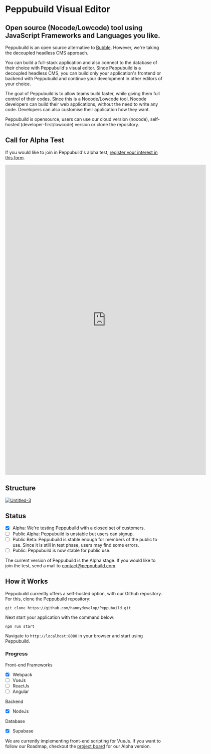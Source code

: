 # Peppubuild Visual Editor
## Open source (Nocode/Lowcode) tool using JavaScript Frameworks and Languages you like.

Peppubuild is an open source alternative to [Bubble](https://bubble.io). However, we're taking the decoupled headless CMS approach.

You can build a full-stack application and also connect to the database of their choice with Peppubuild's visual editor. Since Peppubuild is a decoupled headless CMS, you can build only your application's frontend or backend with Peppubuild and continue your development in other editors of your choice. 

The goal of Peppubuild is to allow teams build faster, while giving them full control of their codes. Since this is a Nocode/Lowcode tool, Nocode developers can build their web applications, without the need to write any code. Developers can also customise their application how they want.

Peppubuild is opensource, users can use our cloud version (nocode), self-hosted (developer-first/lowcode) version or clone the repository.

## Call for Alpha Test
If you would like to join in Peppubuild's alpha test, [register your interest in this form](https://docs.google.com/forms/d/e/1FAIpQLSf1qQVoPErBs95Om7U5wnPuPWLm6Xmgvcs6FA1rCxVhpUtcsA/viewform?usp=sf_link).
<iframe src="https://docs.google.com/forms/d/e/1FAIpQLSf1qQVoPErBs95Om7U5wnPuPWLm6Xmgvcs6FA1rCxVhpUtcsA/viewform?embedded=true" width="640" height="992" frameborder="0" marginheight="0" marginwidth="0">Loading…</iframe>

## Structure
<a href="https://imgbb.com/"><img src="https://i.ibb.co/1dHJH4Y/Untitled-3.png" alt="Untitled-3" border="0"></a>                

## Status
- [x] Alpha: We're testing Peppubuild with a closed set of customers.
- [ ] Public Alpha: Peppubuild is unstable but users can signup. 
- [ ] Public Beta: Peppubuild is stable enough for members of the public to use. Since it is still in test phase, users may find some errors.
- [ ] Public: Peppubuild is now stable for public use.

The current version of Peppubuild is the Alpha stage. If you would like to join the test, send a mail to contact@peppubuild.com.

## How it Works
Peppubuild currently offers a self-hosted option, with our Github repository. For this, clone the Peppubuild repository:

```
git clone https://github.com/hannydevelop/Peppubuild.git
```

Next start your application with the command below:

```shell
npm run start
```

Navigate to `http://localhost:8080` in your browser and start using Peppubuild.

### Progress
Front-end Frameworks

- [x] Webpack
- [ ] VueJs
- [ ] ReactJs
- [ ] Angular

Backend
- [x] NodeJs

Database
- [x] Supabase

We are currently implementing front-end scripting for VueJs. If you want to follow our Roadmap, checkout the [project board]() for our Alpha version.